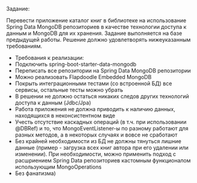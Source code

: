 Задание:

Перевести приложение каталог книг в библиотеке на использование Spring Data MongoDB репозиториев в качестве технологии доступа к данным и MongoDB для их хранения. Задание выполняется на базе предыдущей работы. Решение должно удовлетворять нижеуказанным требованиям.


- Требования к реализации:
- Подключить spring-boot-starter-data-mongodb
- Переписать все репозитории на Spring Data MongoDB репозитории
- Можно реализовать Flapdoodle Embedded MongoDB
- Покрыть интеграционными тестами (со встроенной БД) все сервисы, остальные тесты можно убрать
- В решении не должно остаться никаких следов других технологий доступа к данным (Jdbc/Jpa)
- Работа приложения не должна приводить к наличию данных, находящихся в неконсистентном виде
- Учесть отсутствие каскадных операций (в т.ч. при использовании @DBRef) и то, что MongoEventListener-ы по разному работают для разных методов, а в некоторых случаях и вовсе не сработают
- Без крайней необходимости из БД не должны тянуться лишние данные (пример - загрузка всех книг автора при его удалении или изменении). При необходимости, можно применить подход с расшриением Spring Data репозиториев кастомным функционалом использующим MongoOperations
- Без фанатизма)